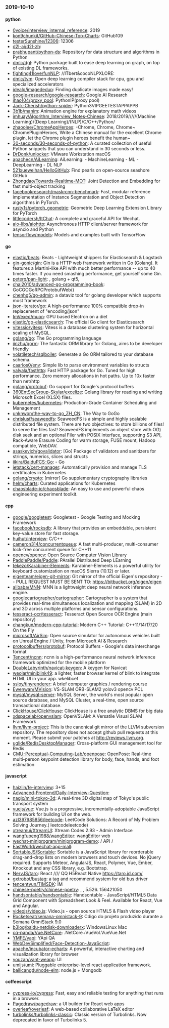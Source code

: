 ### 2019-10-10

#### python
* [0voice/interview_internal_reference](https://github.com/0voice/interview_internal_reference): 2019
* [kon9chunkit/GitHub-Chinese-Top-Charts](https://github.com/kon9chunkit/GitHub-Chinese-Top-Charts):  GitHub109 
* [testerSunshine/12306](https://github.com/testerSunshine/12306): 12306
* [d2l-ai/d2l-zh](https://github.com/d2l-ai/d2l-zh): 
* [prabhupant/python-ds](https://github.com/prabhupant/python-ds): Repository for data structure and algorithms in Python
* [dmlc/dgl](https://github.com/dmlc/dgl): Python package built to ease deep learning on graph, on top of existing DL frameworks.
* [fighting41love/funNLP](https://github.com/fighting41love/funNLP): //ITbert&cocoNLPXLORE:
* [dmlc/tvm](https://github.com/dmlc/tvm): Open deep learning compiler stack for cpu, gpu and specialized accelerators
* [idealo/imagededup](https://github.com/idealo/imagededup):  Finding duplicate images made easy!
* [google-research/google-research](https://github.com/google-research/google-research): Google AI Research
* [jhao104/proxy_pool](https://github.com/jhao104/proxy_pool): PythonIP(proxy pool)
* [Jack-Cherish/python-spider](https://github.com/Jack-Cherish/python-spider): Python3VIPGEETESTAPPAPPB
* [3b1b/manim](https://github.com/3b1b/manim): Animation engine for explanatory math videos
* [imhuay/Algorithm_Interview_Notes-Chinese](https://github.com/imhuay/Algorithm_Interview_Notes-Chinese): 2018/2019/////(Machine Learning)/(Deep Learning)/(NLP)/C/C++/Python/
* [zhaoolee/ChromeAppHeroes](https://github.com/zhaoolee/ChromeAppHeroes): -Chrome, Chrome, Chrome~ ChromePluginHeroes, Write a Chinese manual for the excellent Chrome plugin, let the Chrome plugin heroes benefit the human~
* [30-seconds/30-seconds-of-python](https://github.com/30-seconds/30-seconds-of-python): A curated collection of useful Python snippets that you can understand in 30 seconds or less.
* [DrDonk/unlocker](https://github.com/DrDonk/unlocker): VMware Workstation macOS
* [apachecn/AiLearning](https://github.com/apachecn/AiLearning): AiLearning:  - MachineLearning - ML - DeepLearning - DL NLP
* [521xueweihan/HelloGitHub](https://github.com/521xueweihan/HelloGitHub): Find pearls on open-source seashore  GitHub 
* [Zhongdao/Towards-Realtime-MOT](https://github.com/Zhongdao/Towards-Realtime-MOT): Joint Detection and Embedding for fast multi-object tracking
* [facebookresearch/maskrcnn-benchmark](https://github.com/facebookresearch/maskrcnn-benchmark): Fast, modular reference implementation of Instance Segmentation and Object Detection algorithms in PyTorch.
* [rusty1s/pytorch_geometric](https://github.com/rusty1s/pytorch_geometric): Geometric Deep Learning Extension Library for PyTorch
* [littlecodersh/ItChat](https://github.com/littlecodersh/ItChat): A complete and graceful API for Wechat. 
* [aio-libs/aiohttp](https://github.com/aio-libs/aiohttp): Asynchronous HTTP client/server framework for asyncio and Python
* [tensorflow/models](https://github.com/tensorflow/models): Models and examples built with TensorFlow

#### go
* [elastic/beats](https://github.com/elastic/beats):  Beats - Lightweight shippers for Elasticsearch & Logstash
* [gin-gonic/gin](https://github.com/gin-gonic/gin): Gin is a HTTP web framework written in Go (Golang). It features a Martini-like API with much better performance -- up to 40 times faster. If you need smashing performance, get yourself some Gin.
* [peterq/pan-light](https://github.com/peterq/pan-light): , golang + qt5, 
* [chai2010/advanced-go-programming-book](https://github.com/chai2010/advanced-go-programming-book):  GoCGOGoRPCProtobufWeb()
* [chenhg5/go-admin](https://github.com/chenhg5/go-admin): a dataviz tool for golang developer which supports most framework
* [json-iterator/go](https://github.com/json-iterator/go): A high-performance 100% compatible drop-in replacement of "encoding/json"
* [ImVexed/muon](https://github.com/ImVexed/muon): GPU based Electron on a diet
* [elastic/go-elasticsearch](https://github.com/elastic/go-elasticsearch): The official Go client for Elasticsearch
* [vitessio/vitess](https://github.com/vitessio/vitess): Vitess is a database clustering system for horizontal scaling of MySQL.
* [golang/go](https://github.com/golang/go): The Go programming language
* [jinzhu/gorm](https://github.com/jinzhu/gorm): The fantastic ORM library for Golang, aims to be developer friendly
* [volatiletech/sqlboiler](https://github.com/volatiletech/sqlboiler): Generate a Go ORM tailored to your database schema.
* [caarlos0/env](https://github.com/caarlos0/env): Simple lib to parse environment variables to structs
* [valyala/fasthttp](https://github.com/valyala/fasthttp): Fast HTTP package for Go. Tuned for high performance. Zero memory allocations in hot paths. Up to 10x faster than net/http
* [golang/protobuf](https://github.com/golang/protobuf): Go support for Google's protocol buffers
* [360EntSecGroup-Skylar/excelize](https://github.com/360EntSecGroup-Skylar/excelize): Golang library for reading and writing Microsoft Excel (XLSX) files.
* [kubernetes/kubernetes](https://github.com/kubernetes/kubernetes): Production-Grade Container Scheduling and Management
* [unknwon/the-way-to-go_ZH_CN](https://github.com/unknwon/the-way-to-go_ZH_CN): The Way to GoGo 
* [chrislusf/seaweedfs](https://github.com/chrislusf/seaweedfs): SeaweedFS is a simple and highly scalable distributed file system. There are two objectives: to store billions of files! to serve the files fast! SeaweedFS implements an object store with O(1) disk seek and an optional Filer with POSIX interface, supporting S3 API, Rack-Aware Erasure Coding for warm storage, FUSE mount, Hadoop compatible, WebDAV.
* [asaskevich/govalidator](https://github.com/asaskevich/govalidator): [Go] Package of validators and sanitizers for strings, numerics, slices and structs
* [iikira/BaiduPCS-Go](https://github.com/iikira/BaiduPCS-Go):  - Go
* [jetstack/cert-manager](https://github.com/jetstack/cert-manager): Automatically provision and manage TLS certificates in Kubernetes
* [golang/crypto](https://github.com/golang/crypto): [mirror] Go supplementary cryptography libraries
* [helm/charts](https://github.com/helm/charts): Curated applications for Kubernetes
* [chaosblade-io/chaosblade](https://github.com/chaosblade-io/chaosblade): An easy to use and powerful chaos engineering experiment toolkit.

#### cpp
* [google/googletest](https://github.com/google/googletest): Googletest - Google Testing and Mocking Framework
* [facebook/rocksdb](https://github.com/facebook/rocksdb): A library that provides an embeddable, persistent key-value store for fast storage.
* [huihut/interview](https://github.com/huihut/interview):  C/C++ 
* [cameron314/concurrentqueue](https://github.com/cameron314/concurrentqueue): A fast multi-producer, multi-consumer lock-free concurrent queue for C++11
* [opencv/opencv](https://github.com/opencv/opencv): Open Source Computer Vision Library
* [PaddlePaddle/Paddle](https://github.com/PaddlePaddle/Paddle): PArallel Distributed Deep LEarning 
* [tekezo/Karabiner-Elements](https://github.com/tekezo/Karabiner-Elements): Karabiner-Elements is a powerful utility for keyboard customization on macOS Sierra (10.12) or later.
* [eigenteam/eigen-git-mirror](https://github.com/eigenteam/eigen-git-mirror): Git mirror of the official Eigen's repository -- PULL REQUEST MUST BE SENT TO: https://bitbucket.org/eigen/eigen
* [alibaba/MNN](https://github.com/alibaba/MNN): MNN is a lightweight deep neural network inference engine.
* [googlecartographer/cartographer](https://github.com/googlecartographer/cartographer): Cartographer is a system that provides real-time simultaneous localization and mapping (SLAM) in 2D and 3D across multiple platforms and sensor configurations.
* [tesseract-ocr/tesseract](https://github.com/tesseract-ocr/tesseract): Tesseract Open Source OCR Engine (main repository)
* [changkun/modern-cpp-tutorial](https://github.com/changkun/modern-cpp-tutorial):  Modern C++ Tutorial: C++11/14/17/20 On the Fly
* [microsoft/AirSim](https://github.com/microsoft/AirSim): Open source simulator for autonomous vehicles built on Unreal Engine / Unity, from Microsoft AI & Research
* [protocolbuffers/protobuf](https://github.com/protocolbuffers/protobuf): Protocol Buffers - Google's data interchange format
* [Tencent/ncnn](https://github.com/Tencent/ncnn): ncnn is a high-performance neural network inference framework optimized for the mobile platform
* [DoubleLabyrinth/navicat-keygen](https://github.com/DoubleLabyrinth/navicat-keygen): A keygen for Navicat
* [weolar/miniblink49](https://github.com/weolar/miniblink49): a lighter, faster browser kernel of blink to integrate HTML UI in your app. wkelibcef
* [ssloy/tinyrenderer](https://github.com/ssloy/tinyrenderer): A brief computer graphics / rendering course
* [Ewenwan/MVision](https://github.com/Ewenwan/MVision):   VS-SLAM ORB-SLAM2  yolov3  opencv PCL  
* [mysql/mysql-server](https://github.com/mysql/mysql-server): MySQL Server, the world's most popular open source database, and MySQL Cluster, a real-time, open source transactional database.
* [ClickHouse/ClickHouse](https://github.com/ClickHouse/ClickHouse): ClickHouse is a free analytic DBMS for big data
* [xdspacelab/openvslam](https://github.com/xdspacelab/openvslam): OpenVSLAM: A Versatile Visual SLAM Framework
* [llvm/llvm-project](https://github.com/llvm/llvm-project): This is the canonical git mirror of the LLVM subversion repository. The repository does not accept github pull requests at this moment. Please submit your patches at http://reviews.llvm.org.
* [uglide/RedisDesktopManager](https://github.com/uglide/RedisDesktopManager):  Cross-platform GUI management tool for Redis
* [CMU-Perceptual-Computing-Lab/openpose](https://github.com/CMU-Perceptual-Computing-Lab/openpose): OpenPose: Real-time multi-person keypoint detection library for body, face, hands, and foot estimation

#### javascript
* [haizlin/fe-interview](https://github.com/haizlin/fe-interview):  3+15
* [Advanced-Frontend/Daily-Interview-Question](https://github.com/Advanced-Frontend/Daily-Interview-Question): 
* [nagix/mini-tokyo-3d](https://github.com/nagix/mini-tokyo-3d): A real-time 3D digital map of Tokyo's public transport system
* [vuejs/vue](https://github.com/vuejs/vue):  Vue.js is a progressive, incrementally-adoptable JavaScript framework for building UI on the web.
* [azl397985856/leetcode](https://github.com/azl397985856/leetcode): LeetCode Solutions: A Record of My Problem Solving Journey.( leetcodeleetcode)
* [xtreamui/XtreamUI](https://github.com/xtreamui/XtreamUI): Xtream Codes 2.93 - Admin Interface
* [wangfupeng1988/wangEditor](https://github.com/wangfupeng1988/wangEditor): wangEditor  web
* [wechat-miniprogram/miniprogram-demo](https://github.com/wechat-miniprogram/miniprogram-demo):  / API / 
* [EastWorld/wechat-app-mall](https://github.com/EastWorld/wechat-app-mall): 
* [SortableJS/Sortable](https://github.com/SortableJS/Sortable): Sortable  is a JavaScript library for reorderable drag-and-drop lists on modern browsers and touch devices. No jQuery required. Supports Meteor, AngularJS, React, Polymer, Vue, Ember, Knockout and any CSS library, e.g. Bootstrap.
* [NervJS/taro](https://github.com/NervJS/taro):  React //// QQ H5React Native  https://taro.jd.com/
* [gxtrobot/bustag](https://github.com/gxtrobot/bustag): a tag and recommend system for old bus driver
* [tencentyun/TIMSDK](https://github.com/tencentyun/TIMSDK):  IM 
* [chinese-poetry/chinese-poetry](https://github.com/chinese-poetry/chinese-poetry): , , 5.526. 156421050
* [handsontable/handsontable](https://github.com/handsontable/handsontable): Handsontable - JavaScript/HTML5 Data Grid Component with Spreadsheet Look & Feel. Available for React, Vue and Angular.
* [videojs/video.js](https://github.com/videojs/video.js): Video.js - open source HTML5 & Flash video player
* [Rocketseat/semana-omnistack-9](https://github.com/Rocketseat/semana-omnistack-9): Cdigo do projeto produzido durante a Semana OmniStack 9.0
* [b3log/baidu-netdisk-downloaderx](https://github.com/b3log/baidu-netdisk-downloaderx):   WindowsLinux  Mac
* [cq-panda/Vue.NetCore](https://github.com/cq-panda/Vue.NetCore): .NetCore+VueVol.VueVue.Net
* [YMFE/yapi](https://github.com/YMFE/yapi): YApi QA
* [WebDevSimplified/Face-Detection-JavaScript](https://github.com/WebDevSimplified/Face-Detection-JavaScript): 
* [apache/incubator-echarts](https://github.com/apache/incubator-echarts): A powerful, interactive charting and visualization library for browser
* [youzan/vant-weapp](https://github.com/youzan/vant-weapp):  UI 
* [umijs/umi](https://github.com/umijs/umi):  Pluggable enterprise-level react application framework.
* [bailicangdu/node-elm](https://github.com/bailicangdu/node-elm):  node.js + Mongodb 

#### coffeescript
* [cypress-io/cypress](https://github.com/cypress-io/cypress): Fast, easy and reliable testing for anything that runs in a browser.
* [Pagedraw/pagedraw](https://github.com/Pagedraw/pagedraw): a UI builder for React web apps
* [overleaf/overleaf](https://github.com/overleaf/overleaf): A web-based collaborative LaTeX editor
* [turbolinks/turbolinks-classic](https://github.com/turbolinks/turbolinks-classic): Classic version of Turbolinks. Now deprecated in favor of Turbolinks 5.
